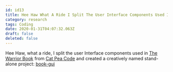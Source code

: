 ```yaml
---
id: id13
title: Hee Haw What A Ride I Split The User Interface Components Used In From And Created A Creatively Named Stand Alone Project...
category: research
tags: Coding
date: 2020-01-31T04:07:32.063Z
draft: false
deleted: false
---
```


Hee Haw, what a ride, I split the user Interface components used in [The Warrior Book][1] from [Cat Pea Code][2] and created a creatively named stand-alone project: [book-gui][3]

[1]: /warrior
[2]: https://github.com/fantasyui-com/catpea-com
[3]: https://fantasyui-com.github.io/book-gui/?path=/story/widgets--illustration